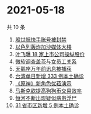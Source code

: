 # 2021-05-18

共 10 条

<!-- BEGIN -->
<!-- 最后更新时间 Tue May 18 2021 00:16:51 GMT+0800 (China Standard Time) -->

1. [殷世航快手账号被封禁](https://www.zhihu.com/search?q=殷世航)
2. [以色列轰炸加沙媒体大楼](https://www.zhihu.com/search?q=以色列)
3. [叶飞曝 18 家上市公司操纵股价](https://www.zhihu.com/search?q=叶飞)
4. [微软调查盖茨与女员工关系](https://www.zhihu.com/search?q=比尔盖茨)
5. [天鹅座万年前讯息被捕获](https://www.zhihu.com/search?q=天鹅座)
6. [台湾单日新增 333 例本土确诊](https://www.zhihu.com/search?q=台湾疫情)
7. [《原神》新角色优菈演示](https://www.zhihu.com/search?q=原神)
8. [马斯克欲提高狗狗币交易效率](https://www.zhihu.com/search?q=马斯克)
9. [恒河不断出现疑似病患浮尸](https://www.zhihu.com/search?q=恒河)
10. [31 省市区新增 5 例本土确诊](https://www.zhihu.com/search?q=31省市区新增)

<!-- END -->
